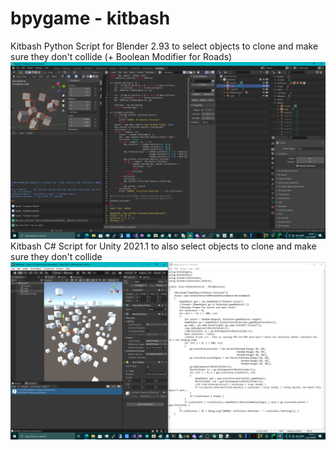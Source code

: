 # bpygame - kitbash
Kitbash Python Script for Blender 2.93 to select objects to clone and make sure they don't collide (+ Boolean Modifier for Roads)
![screenshot](https://github.com/TheMindVirus/bpygame/blob/kitbash/screenshot.png)
Kitbash C# Script for Unity 2021.1 to also select objects to clone and make sure they don't collide
![screenshot2](https://github.com/TheMindVirus/bpygame/blob/kitbash/screenshot2.png)
